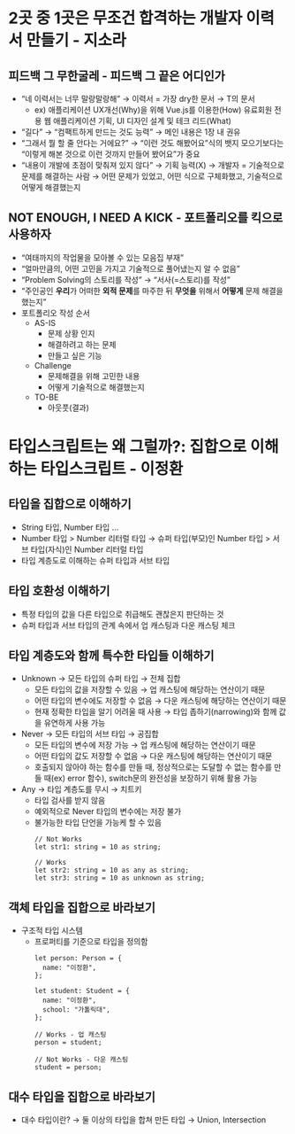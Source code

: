 # 2곳 중 1곳은 무조건 합격하는 개발자 이력서 만들기 - 지소라

## 피드백 그 무한굴레 - 피드백 그 끝은 어디인가

- “네 이력서는 너무 말랑말랑해” → 이력서 = 가장 dry한 문서 → T의 문서
  - ex) 애플리케이션 UX개선(Why)을 위해 Vue.js를 이용한(How) 유료회원 전용 웹 애플리케이션 기획, UI 디자인 설계 및 테크 리드(What)
- “길다” → “컴팩트하게 만드는 것도 능력” → 메인 내용은 1장 내 권유
- “그래서 뭘 할 줄 안다는 거에요?” → “이런 것도 해봤어요”식의 뱃지 모으기보다는 “이렇게 해본 것으로 이런 것까지 만들어 봤어요”가 중요
- “내용이 개발에 초점이 맞춰져 있지 않다” → 기획 능력(X) → 개발자 = 기술적으로 문제를 해결하는 사람 → 어떤 문제가 있었고, 어떤 식으로 구체화했고, 기술적으로 어떻게 해결했는지

## NOT ENOUGH, I NEED A KICK - 포트폴리오를 킥으로 사용하자

- “여태까지의 작업물을 모아볼 수 있는 모음집 부재”
- “얼마만큼의, 어떤 고민을 가지고 기술적으로 풀어냈는지 알 수 없음”
- “Problem Solving의 스토리를 작성” → “서사(=스토리)를 작성”
- “주인공인 **우리**가 어떠한 **외적 문제**를 마주한 뒤 **무엇을** 위해서 **어떻게** 문제 해결을 했는지”
- 포트폴리오 작성 순서
  - AS-IS
    - 문제 상황 인지
    - 해결하려고 하는 문제
    - 만들고 싶은 기능
  - Challenge
    - 문제해결을 위해 고민한 내용
    - 어떻게 기술적으로 해결했는지
  - TO-BE
    - 아웃풋(결과)

# 타입스크립트는 왜 그럴까?: 집합으로 이해하는 타입스크립트 - 이정환

## 타입을 집합으로 이해하기

- String 타입, Number 타입 …
- Number 타입 > Number 리터럴 타입 → 슈퍼 타입(부모)인 Number 타입 > 서브 타입(자식)인 Number 리터럴 타입
- 타입 계층도로 이해하는 슈퍼 타입과 서브 타입

## 타입 호환성 이해하기

- 특정 타입의 값을 다른 타입으로 취급해도 괜찮은지 판단하는 것
- 슈퍼 타입과 서브 타입의 관계 속에서 업 캐스팅과 다운 캐스팅 체크

## 타입 계층도와 함께 특수한 타입들 이해하기

- Unknown → 모든 타입의 슈퍼 타입 → 전체 집합
  - 모든 타입의 값을 저장할 수 있음 → 업 캐스팅에 해당하는 연산이기 때문
  - 어떤 타입의 변수에도 저장할 수 없음 → 다운 캐스팅에 해당하는 연산이기 때문
  - 현재 정확한 타입을 알기 어려울 때 사용 → 타입 좁하기(narrowing)와 함께 값을 유연하게 사용 가능
- Never → 모든 타입의 서브 타입 → 공집합
  - 모든 타입의 변수에 저장 가능 → 업 캐스팅에 해당하는 연산이기 때문
  - 어떤 타입의 값도 저장할 수 없음 → 다운 캐스팅에 해당하는 연산이기 때문
  - 호출되지 않아야 하는 함수를 만들 때, 정상적으로는 도달할 수 없는 함수를 만들 때(ex) error 함수), switch문의 완전성을 보장하기 위해 활용 가능
- Any → 타입 계층도를 무시 → 치트키
  - 타입 검사를 받지 않음
  - 예외적으로 Never 타입의 변수에는 저장 불가
  - 불가능한 타입 단언을 가능케 할 수 있음
    ```tsx
    // Not Works
    let str1: string = 10 as string;

    // Works
    let str2: string = 10 as any as string;
    let str3: string = 10 as unknown as string;
    ```

## 객체 타입을 집합으로 바라보기

- 구조적 타입 시스템
  - 프로퍼티를 기준으로 타입을 정의함
    ```tsx
    let person: Person = {
      name: "이정환",
    };

    let student: Student = {
      name: "이정환",
      school: "가톨릭대",
    };

    // Works - 업 캐스팅
    person = student;

    // Not Works - 다운 캐스팅
    student = person;
    ```

## 대수 타입을 집합으로 바라보기

- 대수 타입이란? → 둘 이상의 타입을 합쳐 만든 타입 → Union, Intersection

